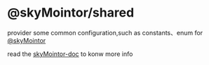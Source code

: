 # @skyMointor/shared

provider some common configuration,such as constants、enum for [@skyMointor](https://github.com/skyMointor/skyMointor)


read the [skyMointor-doc](https://skyMointor.github.io/skyMointor-doc/#/sdk/guide/introduction) to konw more info

